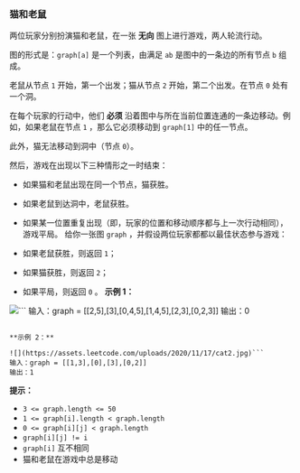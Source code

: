### 猫和老鼠 ###
两位玩家分别扮演猫和老鼠，在一张 **无向** 图上进行游戏，两人轮流行动。

图的形式是：`graph[a]` 是一个列表，由满足 `ab` 是图中的一条边的所有节点 `b` 组成。

老鼠从节点 `1` 开始，第一个出发；猫从节点 `2` 开始，第二个出发。在节点 `0` 处有一个洞。

在每个玩家的行动中，他们 **必须** 沿着图中与所在当前位置连通的一条边移动。例如，如果老鼠在节点 `1` ，那么它必须移动到 `graph[1]` 中的任一节点。

此外，猫无法移动到洞中（节点 `0`）。

然后，游戏在出现以下三种情形之一时结束：

* 如果猫和老鼠出现在同一个节点，猫获胜。
* 如果老鼠到达洞中，老鼠获胜。
* 如果某一位置重复出现（即，玩家的位置和移动顺序都与上一次行动相同），游戏平局。
给你一张图 `graph` ，并假设两位玩家都都以最佳状态参与游戏：

* 如果老鼠获胜，则返回 `1`；
* 如果猫获胜，则返回 `2`；
* 如果平局，则返回 `0` 。
**示例 1：**

![](https://assets.leetcode.com/uploads/2020/11/17/cat1.jpg)```
输入：graph = [[2,5],[3],[0,4,5],[1,4,5],[2,3],[0,2,3]]
输出：0
```

**示例 2：**

![](https://assets.leetcode.com/uploads/2020/11/17/cat2.jpg)```
输入：graph = [[1,3],[0],[3],[0,2]]
输出：1
```



**提示：**

* `3 <= graph.length <= 50`
* `1 <= graph[i].length < graph.length`
* `0 <= graph[i][j] < graph.length`
* `graph[i][j] != i`
* `graph[i]` 互不相同
* 猫和老鼠在游戏中总是移动

